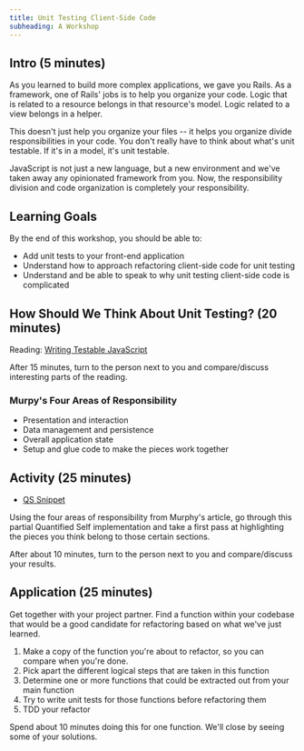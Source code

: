 ```yaml
---
title: Unit Testing Client-Side Code
subheading: A Workshop
---
```


## Intro (5 minutes)

As you learned to build more complex applications, we gave you Rails. As a framework, one of Rails' jobs is to help you organize your code. Logic that is related to a resource belongs in that resource's model. Logic related to a view belongs in a helper.

This doesn't just help you organize your files -- it helps you organize divide responsibilities in your code. You don't really have to think about what's unit testable. If it's in a model, it's unit testable.

JavaScript is not just a new language, but a new environment and we've taken away any opinionated framework from you. Now, the responsibility division and code organization is completely your responsibility.

## Learning Goals

By the end of this workshop, you should be able to:

- Add unit tests to your front-end application
- Understand how to approach refactoring client-side code for unit testing
- Understand and be able to speak to why unit testing client-side code is complicated

## How Should We Think About Unit Testing? (20 minutes)

Reading: [Writing Testable JavaScript](https://alistapart.com/article/writing-testable-javascript)

After 15 minutes, turn to the person next to you and compare/discuss interesting parts of the reading.

### Murpy's Four Areas of Responsibility

- Presentation and interaction
- Data management and persistence
- Overall application state
- Setup and glue code to make the pieces work together

## Activity (25 minutes)

- [QS Snippet](https://gist.github.com/neight-allen/6b7f05c01023682d41ad5625febf2655)

Using the four areas of responsibility from Murphy's article, go through this partial Quantified Self implementation and take a first pass at highlighting the pieces you think belong to those certain sections.

After about 10 minutes, turn to the person next to you and compare/discuss your results.

## Application (25 minutes)

Get together with your project partner. Find a function within your codebase that would be a good candidate for refactoring based on what we've just learned.

1. Make a copy of the function you're about to refactor, so you can compare when you're done.
1. Pick apart the different logical steps that are taken in this function
1. Determine one or more functions that could be extracted out from your main function
1. Try to write unit tests for those functions before refactoring them
1. TDD your refactor

Spend about 10 minutes doing this for one function. We'll close by seeing some of your solutions.
